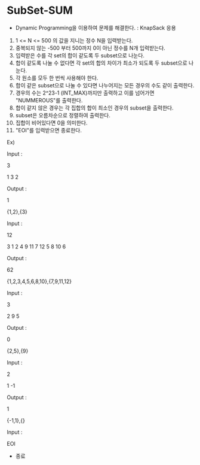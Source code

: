 # SubSet-SUM

- Dynamic Programming을 이용하여 문제를 해결한다. : KnapSack 응용

1. 1 <= N <= 500 의 값을 지니는 정수 N을 입력받는다.
2. 중복되지 않는 -500 부터 500까지 0이 아닌 정수를 N개 입력받는다.
3. 입력받은 수를 각 set의 합이 같도록 두 subset으로 나눈다.
4. 합이 같도록 나눌 수 없다면 각 set의 합의 차이가 최소가 되도록 두 subset으로 나눈다.
5. 각 원소를 모두 한 번씩 사용해야 한다.
6. 합이 같은 subset으로 나눌 수 있다면 나누어지는 모든 경우의 수도 같이 출력한다.
7. 경우의 수는 2^23-1 (INT_MAX)까지만 출력하고 이를 넘어가면 "NUMMEROUS"를 출력한다.
8. 합이 같지 않은 경우는 각 집합의 합이 최소인 경우의 subset을 출력한다.
9. subset은 오름차순으로 정렬하여 출력한다.
10. 집합이 비어있다면 0을 의미한다.
11. "EOI"를 입력받으면 종료한다.

Ex)

Input :

3

1 3 2

Output :

1

{1,2},{3}



Input :

12

3 1 2 4 9 11 7 12 5 8 10 6


Output :

62

{1,2,3,4,5,6,8,10},{7,9,11,12}


Input :

3


2 9 5

Output :

0

{2,5},{9}


Input :

2

1 -1

Output :

1

{-1,1},{}


Input :

EOI

- 종료
